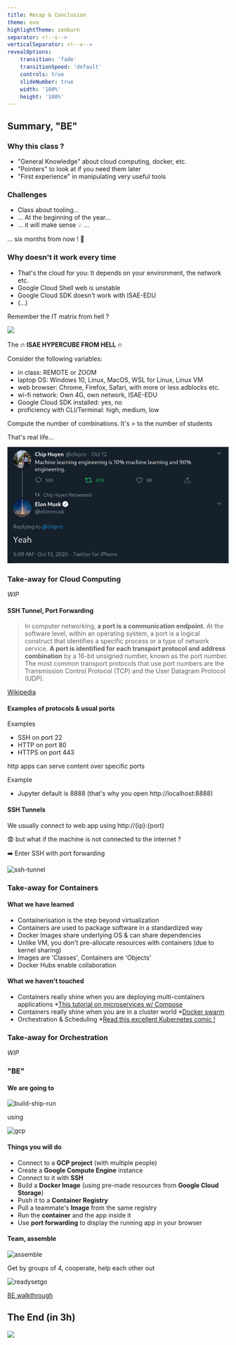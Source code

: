 ```yaml
---
title: Recap & Conclusion
theme: evo
highlightTheme: zenburn
separator: <!--s-->
verticalSeparator: <!--v-->
revealOptions:
    transition: 'fade'
    transitionSpeed: 'default'
    controls: true
    slideNumber: true
    width: '100%'
    height: '100%'
---
```


## Summary, "BE"

<!--v-->

### Why this class ?

* "General Knowledge" about cloud computing, docker, etc.
* "Pointers" to look at if you need them later
* "First experience" in manipulating very useful tools

<!--v-->

### Challenges

* Class about tooling...
* ... At the beginning of the year...
* ... it will make sense 💡 ...

... six months from now ! 🔮  <!-- .element: class="fragment" data-fragment-index="1" -->

<!--v-->

### Why doesn't it work every time

* That's the cloud for you: It depends on your environment, the network etc.
* Google Cloud Shell web is unstable
* Google Cloud SDK doesn't work with ISAE-EDU
* (...)

<!--v-->

Remember the IT matrix from hell ?

![](https://pointful.github.io/docker-intro/docker-img/the-matrix-from-hell.png)

<!--v-->

The 🔥 **ISAE HYPERCUBE FROM HELL** 🔥

Consider the following variables:

* in class: REMOTE or ZOOM
* laptop OS: Windows 10, Linux, MacOS, WSL for Linux, Linux VM
* web browser: Chrome, Firefox, Safari, with more or less adblocks etc.
* wi-fi network: Own 4G, own network, ISAE-EDU
* Google Cloud SDK installed: yes, no
* proficiency with CLI/Terminal: high, medium, low

Compute the number of combinations. It's > to the number of students

<!--v-->

That's real life...

![](static/img/elon.png)

<!--s-->

### Take-away for Cloud Computing

<!--v-->

*WIP*

<!--v-->

#### SSH Tunnel, Port Forwarding

> In computer networking, **a port is a communication endpoint**. At the software level, within an operating system, a port is a logical construct that identifies a specific process or a type of network service. **A port is identified for each transport protocol and address combination** by a 16-bit unsigned number, known as the port number. The most common transport protocols that use port numbers are the Transmission Control Protocol (TCP) and the User Datagram Protocol (UDP).

[Wikipedia](https://en.wikipedia.org/wiki/Port_(computer_networking))

<!--v-->

#### Examples of protocols & usual ports

Examples
* SSH on port 22
* HTTP on port 80
* HTTPS on port 443

http apps can serve content over specific ports

Example
* Jupyter default is 8888 (that's why you open http://localhost:8888)

<!--v-->

#### SSH Tunnels

We usually connect to web app using http://{ip}:{port}

😨 but what if the machine is not connected to the internet ?

➡️ Enter SSH with port forwarding

![ssh-tunnel](https://rufflewind.com/img/ssh-port-forwarding/local-port-forwarding-example.png)

<!--s-->

### Take-away for Containers

<!--v-->

#### What we have learned

* Containerisation is the step beyond virtualization
* Containers are used to package software in a standardized way
* Docker Images share underlying OS & can share dependencies
* Unlike VM, you don't pre-allocate resources with containers (due to kernel sharing)
* Images are 'Classes', Containers are 'Objects'
* Docker Hubs enable collaboration

<!--v-->

#### What we haven't touched

* Containers really shine when you are deploying multi-containers applications
  *[This tutorial on microservices w/ Compose](https://training.play-with-docker.com/microservice-orchestration/)
* Containers really shine when you are in a cluster world
  *[Docker swarm](https://training.play-with-docker.com/swarm-stack-intro/)
* Orchestration & Scheduling
  *[Read this excellent Kubernetes comic !](https://cloud.google.com/kubernetes-engine/kubernetes-comic/)

<!--s-->

### Take-away for Orchestration

<!--v-->

*WIP*

<!--s-->

### "BE"

<!--v-->

#### We are going to

![build-ship-run](https://en.wikitolearn.org/images/en/1/10/Screenshot_from_2018-08-23_17-06-33.png)

using

![gcp](https://thumbor.sd-cdn.fr/y0Eh5N1zXVewX9CW7KK1u05ukuU=/fit-in/1600x988/cdn.sd-cdn.fr/wp-content/uploads/2019/06/google-cloud.png) <!-- .element: height="20%" width="20%" -->

<!--v-->

#### Things you will do

* Connect to a **GCP project** (with multiple people)
* Create a **Google Compute Engine** instance
* Connect to it with **SSH**
* Build a **Docker Image** (using pre-made resources from **Google Cloud Storage**)
* Push it to a **Container Registry**
* Pull a teammate's **Image** from the same registry
* Run the **container** and the app inside it
* Use **port forwarding** to display the running app in your browser

<!--v-->

#### Team, assemble

![assemble](https://media.giphy.com/media/12fNtUb1WhSqrK/giphy.gif)

Get by groups of 4, cooperate, help each other out

<!--v-->

![readysetgo](https://media.giphy.com/media/l4FB2kRVn9LoXuWJO/giphy.gif)

[BE walkthrough](exercise/4_be.html)

<!--s-->

## The End (in 3h)

![](https://media.giphy.com/media/l49FqlUguNsGDNCGk/giphy.gif)
